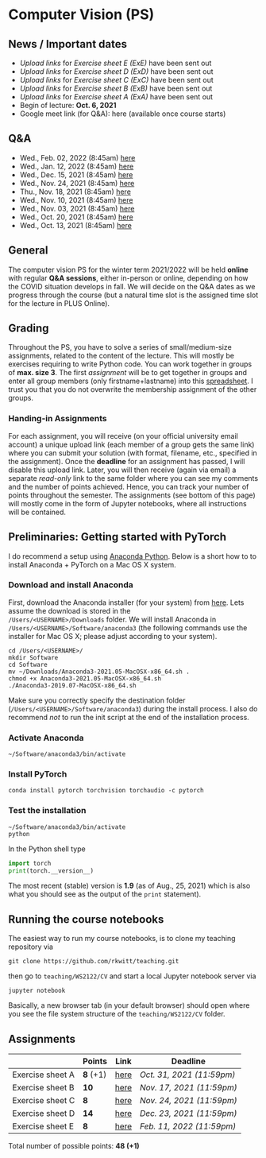 # Computer Vision (PS)

## News / Important dates

- *Upload links* for *Exercise sheet E (ExE)* have been sent out
- *Upload links* for *Exercise sheet D (ExD)* have been sent out
- *Upload links* for *Exercise sheet C (ExC)* have been sent out
- *Upload links* for *Exercise sheet B (ExB)* have been sent out
- *Upload links* for *Exercise sheet A (ExA)* have been sent out
- Begin of lecture: **Oct. 6, 2021**
- Google meet link (for Q&A): here (available once course starts)

## Q&A

- Wed., Feb. 02, 2022 (8:45am) [here](https://meet.google.com/ksj-wroa-iri)
- Wed., Jan. 12, 2022 (8:45am) [here](https://meet.google.com/ksj-wroa-iri)
- Wed., Dec. 15, 2021 (8:45am) [here](https://meet.google.com/ksj-wroa-iri)
- Wed., Nov. 24, 2021 (8:45am) [here](https://meet.google.com/ksj-wroa-iri)
- Thu., Nov. 18, 2021 (8:45am) [here](https://meet.google.com/ksj-wroa-iri)
- Wed., Nov. 10, 2021 (8:45am) [here](https://meet.google.com/ksj-wroa-iri)
- Wed., Nov. 03, 2021 (8:45am) [here](https://meet.google.com/ksj-wroa-iri)
- Wed., Oct. 20, 2021 (8:45am) [here](https://meet.google.com/ksj-wroa-iri)
- Wed., Oct. 13, 2021 (8:45am) [here](https://meet.google.com/ksj-wroa-iri)

## General

The computer vision PS for the winter term 2021/2022 will be held **online** with regular **Q&A sessions**, either in-person or online, depending on how the COVID situation develops in fall. We will decide on the Q&A dates as we progress through the course (but a natural time slot is the assigned time slot for the lecture in PLUS Online).

## Grading

Throughout the PS, you have to solve a series of small/medium-size assignments, related to the content of the lecture. This will mostly be exercises requiring to write Python code. You can work together in groups of **max. size 3**. The first *assignment* will be to get together in groups and enter all group members (only firstname+lastname) into this [spreadsheet](https://myfiles.sbg.ac.at/index.php/s/qE6DYagFcHM9kX5). I trust you that you do not overwrite the membership assignment of the other groups.

### Handing-in Assignments

For each assignment, you will receive (on your official university email account) a unique upload link (each member of a group gets the same link) where you can submit your solution (with format, filename, etc., specified in the assignment). Once the **deadline** for an assignment has passed, I will disable this upload link. Later, you will then receive (again via email) a separate *read-only* link to the same folder where you can see my comments and the number of points achieved. Hence, you can track your number of points throughout the semester. The assignments (see bottom of this page) will mostly come in the form of Jupyter notebooks, where all instructions will be contained.

## Preliminaries: Getting started with PyTorch

I do recommend a setup using [Anaconda Python](https://www.anaconda.com/products/individual). Below is a short how to to install Anaconda + PyTorch on a Mac OS X system.

### Download and install Anaconda

First, download the Anaconda installer (for your system) from [here](https://www.anaconda.com/products/individual). Lets assume the download is stored in the  
`/Users/<USERNAME>/Downloads` folder. We will install Anaconda in `/Users/<USERNAME>/Software/anaconda3` (the following commands use the installer for Mac OS X; please adjust according to your system).

```
cd /Users/<USERNAME>/
mkdir Software
cd Software
mv ~/Downloads/Anaconda3-2021.05-MacOSX-x86_64.sh .
chmod +x Anaconda3-2021.05-MacOSX-x86_64.sh
./Anaconda3-2019.07-MacOSX-x86_64.sh
```

Make sure you correctly specify the destination folder (`/Users/<USERNAME>/Software/anaconda3`) during the install process. I also do recommend *not* to run the
init script at the end of the installation process.

### Activate Anaconda

```
~/Software/anaconda3/bin/activate
```

### Install PyTorch

```
conda install pytorch torchvision torchaudio -c pytorch
```

### Test the installation

```
~/Software/anaconda3/bin/activate
python
```

In the Python shell type

```python
import torch
print(torch.__version__)
```

The most recent (stable) version is **1.9** (as of Aug., 25, 2021) which is also what you should see as
the output of the `print` statement).

## Running the course notebooks

The easiest way to run my course notebooks, is to clone my teaching repository
via

```
git clone https://github.com/rkwitt/teaching.git
```

then go to `teaching/WS2122/CV` and start a local Jupyter notebook server via

```
jupyter notebook
```

Basically, a new browser tab (in your default browser) should open where you see the file system
structure of the `teaching/WS2122/CV` folder.

## Assignments

| | **Points** | **Link** | **Deadline** |
|---|---|---|---|
| Exercise sheet A  | **8** (+1)   | [here](ExA/) | *Oct. 31, 2021 (11:59pm)* |
| Exercise sheet B  | **10**       | [here](ExB/) | *Nov. 17, 2021 (11:59pm)* |
| Exercise sheet C  | **8**        | [here](ExC/) | *Nov. 24, 2021 (11:59pm)* |
| Exercise sheet D  | **14**       | [here](ExD/) | *Dec. 23, 2021 (11:59pm)* |
| Exercise sheet E  | **8**        | [here](ExE/) | *Feb. 11,  2022 (11:59pm)* |

Total number of possible points: **48 (+1)**

